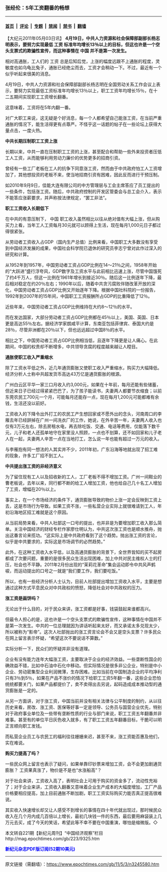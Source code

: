 ### 张经伦：5年工资翻番的畅想

---

#### [首页](../../../..?n3245580) &nbsp;|&nbsp; [评论](../../../../../epoch-comment?n3245580) &nbsp;|&nbsp; [专题](../../../../../epoch-special?n3245580) &nbsp;|&nbsp; [禁闻](../../../../../epoch-news?n3245580) &nbsp;|&nbsp; [禁书](../../../../../books?n3245580) &nbsp;|&nbsp; [翻墙](https://github.com/gfw-breaker/nogfw/blob/master/README.md?n3245580)


<div class="post_content" id="artbody" itemprop="articleBody">
 <!-- article content begin -->
 <p>
  【大纪元2011年05月03日讯】
  <b>
   4月19日，中共人力资源和社会保障部副部长杨志明表示，要努力实现最低
   <ok href="https://www.epochtimes.com/gb/tag/%E5%B7%A5%E8%B5%84.html">
    工资
   </ok>
   标准年均增长13％以上的目标，但这也许是一个空头支票式的欺骗性宣传，而这种事情在
   <ok href="https://www.epochtimes.com/gb/tag/%E4%B8%AD%E5%9B%BD.html">
    中国
   </ok>
   并不是第一次发生。
  </b>
 </p>
 <p>
  相对高通胀，工人们的
  <ok href="https://www.epochtimes.com/gb/tag/%E5%B7%A5%E8%B5%84.html">
   工资
  </ok>
  总是后知后觉，上涨的幅度远跟不上通胀的程度，灵敏度也如乌龟比兔子，通胀已经绝尘而去，工资才会稍动一下。不过，最近有一个似乎听起来很美的消息。
 </p>
 <p>
  4月19日，中共人力资源和社会保障部副部长杨志明在全国劳动关系工作会议上表示，要努力实现最低工资标准年均增长13％以上，职工工资年均增长15％，在十二五期间实现职工工资增长翻番。
 </p>
 <p>
  这意味着，工资将在5年内翻一番。
 </p>
 <p>
  对广大职工来说，这无疑是个好消息，每一个人都希望自己能涨工资，在当前严重通胀的情况下，能生活得更有点尊严。不怪乎这一话题的帖子在一些论坛上获得大量点击，一度火热。
 </p>
 <p>
  <b>
   中共长期压制职工工资上涨
  </b>
 </p>
 <p>
  长期以来，中共一直在压制职工工资的上涨，甚至配合和帮助一些外来投资者压低工人工资，从而能够利用劳动力廉价的优势更多的招商引资。
 </p>
 <p>
  曾经有一些工厂老板在工人的抗争下同意涨工资，然而由于中共政府怕工人工资增加了，其他想投资的老板不来，使当地招商引资有困难，因此反而进行干预压制。
 </p>
 <p>
  如2010年9月9日，佳能大连有限公司的中方管理层与工会主席答应了员工提出的一些条件，包括涨工资。随后，中共政府控制的开发区管委会与总工会介入，表示不能答应涨薪要求，并声称按法律规定，“罢工非法”。
 </p>
 <p>
  <b>
   职工工资收入长期低下
  </b>
 </p>
 <p>
  在中共的有意压制下，
  <ok href="https://www.epochtimes.com/gb/tag/%E4%B8%AD%E5%9B%BD.html">
   中国
  </ok>
  职工收入虽然相比以往从绝对值有大幅上涨，但从购买力上看，当年工人工资每月30元就可以顾得上生活，现在每月1,000元日子都过得很紧张。
 </p>
 <p>
  从劳动者工资收入占GDP（国内生产总值）比例来看，中国职工大多数没有享受到中国经济发展的成果，中国社会科学院已退休的研究员李志宁曾对此作过深入的研究和计算。
 </p>
 <p>
  从1952年到1957年，中国劳动者工资占GDP比例在14～21％之间，1958年开始的“大跃进”盛行浮夸风，GDP数字及工资水平与此前相比迅速上涨，尽管中国饿死了约4千万人，但这一比例在1961年增长到接近30％。随后这一比例逐年下降，最后相对稳定在约20％左右；1990年以后，随着中共贪污腐败伴随改革开放的深化，中国劳动者工资占GDP比例又开始逐年下降。根据中国社科院的一份报告，1992年到2007年的15年间，中国职工工资报酬所占GDP的比重降低了12％。
 </p>
 <p>
  近些年来，中国劳动者工资占GDP比例维持在大约8～12％的水平。
 </p>
 <p>
  而在发达国家，大部分劳动者工资占GDP比例都在45％以上，美国、英国、日本更是高达55％左右。据经济学家朗咸平计算，东南亚包括菲律宾、泰国大约是28％，尽管非洲都在20％以下，但也远远超过中国8％的水平。
 </p>
 <p>
  相比之下，中国劳动者工资占GDP比例相当低，且逐年下降更是让人痛心。在此期间，中国的权贵却不断增多，中共领导贪腐的程度越来越让人瞠目。
 </p>
 <p>
  <b>
   通胀使职工收入严重缩水
  </b>
 </p>
 <p>
  除了工资水平低之外，近几年通货膨胀又使职工收入严重缩水，购买力大幅降低。经济分析人士称中共超发货币高达43万亿是通货膨胀的根源。
 </p>
 <p>
  广州白云区平华一家三口月收入约3,000元，如果在十年前，每月还能有些储蓄，但近来日子已经过得紧紧巴巴了，为了孩子能读书，夫妻两人都要节衣缩食；以前东莞农民工700元一个月，可能每月还能存一点，现在每月1,200元可能都难有余钱，生活还没以前好。
 </p>
 <p>
  工资收入的下降令出外打工的农民工产生想回家或不愿外出的念头，河南周口的李雁去年已经辞掉在广州一间冼衣厂的工作，她说，在外辛苦一年，夫妻两人收入也仅有3万元左右，除去房租水电，再去除吃饭、交通、电话等费用，仅能落下数千元，儿子和老人还孤单地守在家里没人照顾，一点也不划算，还不如回家和儿子老人在一起，夫妻两人辛苦一点在当地打工，怎么说一年也能有超过一万元的收入。
 </p>
 <p>
  与李雁抱有同一想法的人其实并不少，2011年初，广东沿海等地就出现了招工难的现象，许多工厂招不到工人。
 </p>
 <p>
  <b>
   中共提出涨工资的非经济意义
  </b>
 </p>
 <p>
  为了留住现有工人以及招收新的工人，工厂老板不得不增加工资。广州一间鞋业的曹老板说，去年以来，同行都不断的给工人增加工资，他也给自己几十名工人增加了工资，增幅在20％以上。
 </p>
 <p>
  事实上，在一个市场经济的条件下，通货膨胀导致的物价上涨一定会反映到工资上去，这是市场行为导致。如果工资不涨，一些私营企业实际上就很难请到工人，年初沿海地区招工难就是这个原因。
 </p>
 <p>
  从当前局势来看，中共人社部这一口号的提出，也并非是为要增加职工收入那么简单。关注中国经济的财经专栏作家廖仕明认为，中共这次涨工资也是顺水推舟，抛出这番言论来揽功。“这实际上是中共政府看到了这个趋势。抛出涨工资的言论，似乎是中共要求的，实际这是市场调节的必然趋势。”
 </p>
 <p>
  此外，在这种工资收入水平低，以及高通货膨胀的背景下，全世界皆知的买不起房都成了次要问题，重要的是很多民众生活出现困难，加上中共对民主维权人士的打压，社会也不平静。2011年2月份出现的“茉莉花革命”集会运动即令中共风声鹤唳，而运动提出的口号之一就是“我们要工作，我们要吃饭。”
 </p>
 <p>
  所以，也有一些经济分析人士认为，目前人社部提出增加工资收入水平，主要是想通过这种方式平息民众对中共政权的愤怒，降低社会对中共政权的压力。
 </p>
 <p>
  <b>
   涨工资是画饼吗？
  </b>
 </p>
 <p>
  无论出于什么目的，对于民众来讲，涨工资都是好事，钱袋鼓起来谁都高兴。
 </p>
 <p>
  但最令人担心的是，这也许是一个空头支票式的欺骗性宣传，这种事情在中国并不是第一次发生。中共的一位总理就因为讲话听起来太好，而又承诺太多兑现太少，所以被称为“影帝”。这次人社部抛出的涨工资言论会不会又是空头支票？许多民众在网上留言表示怀疑，“希望这次不要说话不算数。”
 </p>
 <p>
  实际分析一下，民众们的怀疑并非没有道理。
 </p>
 <p>
  企业有没有能力连年大幅涨工资，主要取决于企业的经济效益。一些垄断性国企的确效益不错，比如中石油中石化中移动。但实际情况是很多非公企业，特别是中小企业、劳动密集型企业利润微薄，生存困难。比如当前在中国制造企业的平均净利只有3％到5％，如果在产品不涨价的情况下给职工工资5年翻一番，这些企业恐怕统统都要关门，如果产品都提价了，卖不卖得出去另说，起码造成成本推动型的通货膨胀是一定的。
 </p>
 <p>
  从另一方面讲，对于涨工资，中国当前并没有相关法律与公平制度的制约，从以往历史来看，房改、涨工资、医保等好事一定是领导、公务员与国营企业优先，特别对于政府事业单位及一些带有垄断性质的行业与部门来说，职工工资五年翻番并非难事。甚至有的单位平日灰色收入就多，有了职工工资五年翻番目标，干脆可以明正言顺向职工发钱。
 </p>
 <p>
  而私营企业员工与农民工的福利往往姗姗来迟，甚至不来，涨工资能否惠及他们，实在难说。
 </p>
 <p>
  <b>
   购买力提高了吗？
  </b>
 </p>
 <p>
  一些民众网上留言也表示了疑问，如果单靠印钞票来增加工资，会不会更加剧通货膨胀？ 工资果真涨了，物价是不是也“水涨船高”？
 </p>
 <p>
  对于社会来讲，工资收入高了，表明社会上可用于购买的资金多了，流动性充裕了；对于企业来讲，工资收入翻番又意味着企业生产成本的大幅度增加，工厂产品价格要相应提高，加上目前通胀不断加剧，职工工资实际购买力能否真正提高很难说。
 </p>
 <p>
  其实收入快速增长却又让人感受不到增长的事情在四十年代就出现过，那时候民众收入在几个月内成几百倍以上增长，最初几块钱一件的东西，最后要用麻袋装上几万元去买，成了今天的笑话，希望此等不幸不要在中国重演，哪怕是缩微版。◇
 </p>
 <p>
  本文转自221期【新纪元周刊】“中国经济观察”栏目
  <br/>
  <ok href=" http://mag.epochtimes.com/gb/223/9325.htm " target="_blank">
   http://mag.epochtimes.com/gb/223/9325.htm
  </ok>
 </p>
 <p>
  <ok href="http://mag.epochtimes.com/pdfmag/home.html">
   <font color="blue">
    <b>
     新纪元杂志PDF版订阅(52期10美元)
    </b>
   </font>
  </ok>
 </p>
 <!-- article content end -->
 <div id="below_article_ad">
 </div>
</div>


---

原文链接（需翻墙）：https://www.epochtimes.com/gb/11/5/3/n3245580.htm